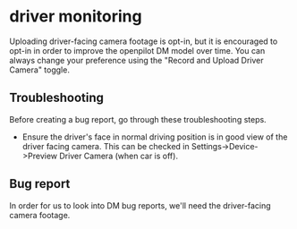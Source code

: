 # driver monitoring

Uploading driver-facing camera footage is opt-in, but it is encouraged to opt-in in order to improve the openpilot DM model over time. You can always change your preference using the "Record and Upload Driver Camera" toggle.

## Troubleshooting

Before creating a bug report, go through these troubleshooting steps.

* Ensure the driver's face in normal driving position is in good view of the driver facing camera. This can be checked in Settings->Device->Preview Driver Camera (when car is off).

## Bug report

In order for us to look into DM bug reports, we'll need the driver-facing camera footage.
